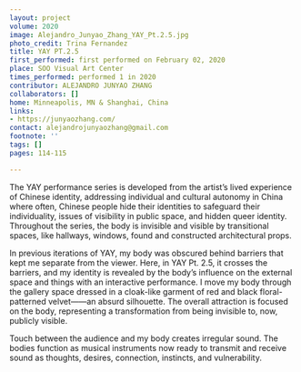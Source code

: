```yaml
---
layout: project
volume: 2020
image: Alejandro_Junyao_Zhang_YAY_Pt.2.5.jpg
photo_credit: Trina Fernandez
title: YAY PT.2.5
first_performed: first performed on February 02, 2020
place: SOO Visual Art Center
times_performed: performed 1 in 2020
contributor: ALEJANDRO JUNYAO ZHANG
collaborators: []
home: Minneapolis, MN & Shanghai, China
links:
- https://junyaozhang.com/
contact: alejandrojunyaozhang@gmail.com
footnote: ''
tags: []
pages: 114-115

---
```


The YAY performance series is developed from the artist’s lived experience of Chinese identity, addressing individual and cultural autonomy in China where often, Chinese people hide their identities to safeguard their individuality, issues of visibility in public space, and hidden queer identity. Throughout the series, the body is invisible and visible by transitional spaces, like hallways, windows, found and constructed architectural props.
 
In previous iterations of YAY, my body was obscured behind barriers that kept me separate from the viewer. Here, in YAY Pt. 2.5, it crosses the barriers, and my identity is revealed by the body’s influence on the external space and things with an interactive performance. I move my body through the gallery space dressed in a cloak-like garment of red and black floral-patterned velvet——an absurd silhouette. The overall attraction is focused on the body, representing a transformation from being invisible to, now, publicly visible.
 
Touch between the audience and my body creates irregular sound. The bodies function as musical instruments now ready to transmit and receive sound as thoughts, desires, connection, instincts, and vulnerability.
